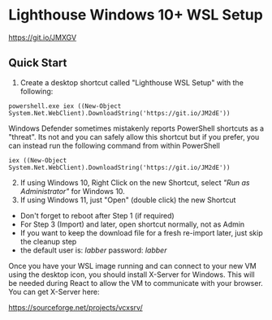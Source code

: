 # Lighthouse Windows 10+ WSL Setup
https://git.io/JMXGV

## Quick Start

1. Create a desktop shortcut called "Lighthouse WSL Setup" with the following:
```
powershell.exe iex ((New-Object System.Net.WebClient).DownloadString('https://git.io/JM2dE'))
```
Windows Defender sometimes mistakenly reports PowerShell shortcuts as a "threat".  Its not and you can safely allow this shortcut but if you prefer, you can instead run the following command from within PowerShell
```
iex ((New-Object System.Net.WebClient).DownloadString('https://git.io/JM2dE'))
```

2. If using Windows 10, Right Click on the new Shortcut, select *"Run as Administrator"* for Windows 10. 
3. If using Windows 11, just "Open" (double click) the new Shortcut

- Don't forget to reboot after Step 1 (if required)
- For Step 3 (Import) and later, open shortcut normally, not as Admin
- If you want to keep the download file for a fresh re-import later, just skip the cleanup step
- the default user is: *labber*  password: *labber*

Once you have your WSL image running and can connect to your new VM using the desktop icon, you should install X-Server for Windows. This will be needed during React to allow the VM to communicate with your browser.  You can get X-Server here:

https://sourceforge.net/projects/vcxsrv/
